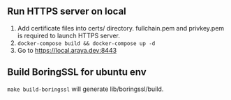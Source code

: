 ## Run HTTPS server on local

1. Add certificate files into certs/ directory. fullchain.pem and privkey.pem is required to launch HTTPS server.
2. `docker-compose build && docker-compose up -d`
3. Go to https://local.araya.dev:8443

## Build BoringSSL for ubuntu env

`make build-boringssl` will generate lib/boringssl/build.
